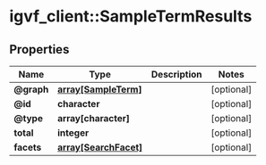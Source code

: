 # igvf_client::SampleTermResults


## Properties
Name | Type | Description | Notes
------------ | ------------- | ------------- | -------------
**@graph** | [**array[SampleTerm]**](SampleTerm.md) |  | [optional] 
**@id** | **character** |  | [optional] 
**@type** | **array[character]** |  | [optional] 
**total** | **integer** |  | [optional] 
**facets** | [**array[SearchFacet]**](SearchFacet.md) |  | [optional] 



